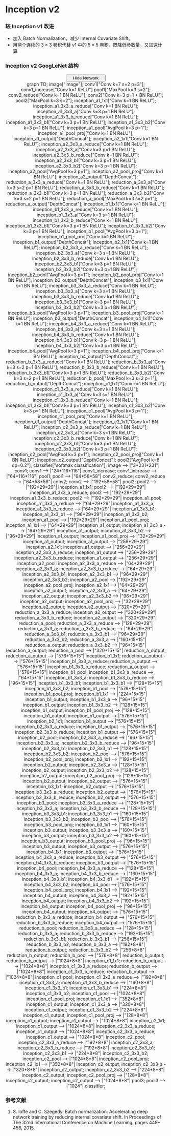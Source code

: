 # Inception v2

### 较 Inception v1 改进

- 加入 Batch Normalization，减少 Internal Covariate Shift。
- 用两个连续的 $3 \times 3$ 卷积代替 v1 中的 $5 \times 5$ 卷积，既降低参数量，又加速计算

### Inception v2 GoogLeNet 结构

<script type="text/javascript" src="../js/mermaid.js"></script>
<script type="text/javascript">
mermaid.initialize({startOnLoad:true});
</script>
<script type="text/javascript">
var is_show = true;
function ClickShowButton()
{
    if (is_show == false)
    {
        document.getElementById('inception-v2-graph').style.display = "block";
        document.getElementById('show-button-inception-v2').innerHTML = "<span id=\"button-left\"><i class=\"demo-icon icon-sitemap\"></i> Hide Network</span><span id=\"button-right\"><i class=\"demo-icon icon-down-open\"></i></span></button></center></center>";
        is_show = true;
    }
    else
    {
        document.getElementById('inception-v2-graph').style.display = "none";
        document.getElementById('show-button-inception-v2').innerHTML = "<span id=\"button-left\"><i class=\"demo-icon icon-sitemap\"></i> Show Network</span><span id=\"button-right\"><i class=\"demo-icon icon-down-open\"></i></span></button></center></center>";
        is_show = false;
    }
}
</script>
<center><button class="button show" id="show-button-inception-v2" onclick="ClickShowButton()">
<span id="button-left">
<i class="demo-icon icon-sitemap"></i> Hide Network
</span>
<span id="button-right">
<i class="demo-icon icon-down-open"></i>
</span></button></center>
<center>
<div class="mermaid" id="inception-v2-graph" style="display: block">
    graph TD;
    image["image"];
    conv1["Conv k=7 s=2 p=3"];
    conv1_increase["Conv k=1 ReLU"]
    pool1["MaxPool k=3 s=2"];
    conv2_reduce["Conv k=1 BN ReLU"];
    conv2["Conv k=3 p=1 + BN ReLU"];
    pool2["MaxPool k=3 s=2"];
    inception_a1_1x1["Conv k=1 BN ReLU"];
    inception_a1_3x3_a_reduce["Conv k=1 BN ReLU"];
    inception_a1_3x3_a["Conv k=3 p=1 BN ReLU"];
    inception_a1_3x3_b_reduce["Conv k=1 BN ReLU"];
    inception_a1_3x3_b1["Conv k=3 p=1 BN ReLU"];
    inception_a1_3x3_b2["Conv k=3 p=1 BN ReLU"];
    inception_a1_pool["AvgPool k=3 p=1"];
    inception_a1_pool_proj["Conv k=1 BN ReLU"];
    inception_a1_output["DepthConcat"];
    inception_a2_1x1["Conv k=1 BN ReLU"];
    inception_a2_3x3_a_reduce["Conv k=1 BN ReLU"];
    inception_a2_3x3_a["Conv k=3 p=1 BN ReLU"];
    inception_a2_3x3_b_reduce["Conv k=1 BN ReLU"];
    inception_a2_3x3_b1["Conv k=3 p=1 BN ReLU"];
    inception_a2_3x3_b2["Conv k=3 p=1 BN ReLU"];
    inception_a2_pool["AvgPool k=3 p=1"];
    inception_a2_pool_proj["Conv k=1 BN ReLU"];
    inception_a2_output["DepthConcat"];
    reduction_a_3x3_a_reduce["Conv k=1 BN ReLU"];
    reduction_a_3x3_a["Conv k=3 s=2 p=1 BN ReLU"];
    reduction_a_3x3_b_reduce["Conv k=1 BN ReLU"];
    reduction_a_3x3_b1["Conv k=3 p=1 BN ReLU"];
    reduction_a_3x3_b2["Conv k=3 s=2 p=1 BN ReLU"];
    reduction_a_pool["MaxPool k=3 s=2 p=1"];
    reduction_a_output["DepthConcat"];
    inception_b1_1x1["Conv k=1 BN ReLU"];
    inception_b1_3x3_a_reduce["Conv k=1 BN ReLU"];
    inception_b1_3x3_a["Conv k=3 s=1 BN ReLU"];
    inception_b1_3x3_b_reduce["Conv k=1 BN ReLU"];
    inception_b1_3x3_b1["Conv k=3 p=1 BN ReLU"];
    inception_b1_3x3_b2["Conv k=3 p=1 BN ReLU"];
    inception_b1_pool["AvgPool k=3 p=1"];
    inception_b1_pool_proj["Conv k=1 BN ReLU"];
    inception_b1_output["DepthConcat"];
    inception_b2_1x1["Conv k=1 BN ReLU"];
    inception_b2_3x3_a_reduce["Conv k=1 BN ReLU"];
    inception_b2_3x3_a["Conv k=3 s=1 BN ReLU"];
    inception_b2_3x3_b_reduce["Conv k=1 BN ReLU"];
    inception_b2_3x3_b1["Conv k=3 p=1 BN ReLU"];
    inception_b2_3x3_b2["Conv k=3 p=1 BN ReLU"];
    inception_b2_pool["AvgPool k=3 p=1"];
    inception_b2_pool_proj["Conv k=1 BN ReLU"];
    inception_b2_output["DepthConcat"];
    inception_b3_1x1["Conv k=1 BN ReLU"];
    inception_b3_3x3_a_reduce["Conv k=1 BN ReLU"];
    inception_b3_3x3_a["Conv k=3 s=1 BN ReLU"];
    inception_b3_3x3_b_reduce["Conv k=1 BN ReLU"];
    inception_b3_3x3_b1["Conv k=3 p=1 BN ReLU"];
    inception_b3_3x3_b2["Conv k=3 p=1 BN ReLU"];
    inception_b3_pool["AvgPool k=3 p=1"];
    inception_b3_pool_proj["Conv k=1 BN ReLU"];
    inception_b3_output["DepthConcat"];
    inception_b4_1x1["Conv k=1 BN ReLU"];
    inception_b4_3x3_a_reduce["Conv k=1 BN ReLU"];
    inception_b4_3x3_a["Conv k=3 s=1 BN ReLU"];
    inception_b4_3x3_b_reduce["Conv k=1 BN ReLU"];
    inception_b4_3x3_b1["Conv k=3 p=1 BN ReLU"];
    inception_b4_3x3_b2["Conv k=3 p=1 BN ReLU"];
    inception_b4_pool["AvgPool k=3 p=1"];
    inception_b4_pool_proj["Conv k=1 BN ReLU"];
    inception_b4_output["DepthConcat"];
    reduction_b_3x3_a_reduce["Conv k=1 BN ReLU"];
    reduction_b_3x3_a["Conv k=3 s=2 p=1 BN ReLU"];
    reduction_b_3x3_b_reduce["Conv k=1 BN ReLU"];
    reduction_b_3x3_b1["Conv k=3 p=1 BN ReLU"];
    reduction_b_3x3_b2["Conv k=3 s=2 p=1 BN ReLU"];
    reduction_b_pool["MaxPool k=3 s=2 p=1"];
    reduction_b_output["DepthConcat"];
    inception_c1_1x1["Conv k=1 BN ReLU"];
    inception_c1_3x3_a_reduce["Conv k=1 BN ReLU"];
    inception_c1_3x3_a["Conv k=3 s=1 BN ReLU"];
    inception_c1_3x3_b_reduce["Conv k=1 BN ReLU"];
    inception_c1_3x3_b1["Conv k=3 p=1 BN ReLU"];
    inception_c1_3x3_b2["Conv k=3 p=1 BN ReLU"];
    inception_c1_pool["AvgPool k=3 p=1"];
    inception_c1_pool_proj["Conv k=1 BN ReLU"];
    inception_c1_output["DepthConcat"];
    inception_c2_1x1["Conv k=1 BN ReLU"];
    inception_c2_3x3_a_reduce["Conv k=1 BN ReLU"];
    inception_c2_3x3_a["Conv k=3 s=1 BN ReLU"];
    inception_c2_3x3_b_reduce["Conv k=1 BN ReLU"];
    inception_c2_3x3_b1["Conv k=3 p=1 BN ReLU"];
    inception_c2_3x3_b2["Conv k=3 p=1 BN ReLU"];
    inception_c2_pool["AvgPool k=3 p=1"];
    inception_c2_pool_proj["Conv k=1 BN ReLU"];
    inception_c2_output["DepthConcat"];
    pool3["AvgPool k=8 dp=0.2"];
    classifier["softmax classification"];
    image --> |"3*231*231"| conv1;
    conv1 --> |"24*116*116"| conv1_increase;
    conv1_increase --> |"64*116*116"| pool1;
    pool1 --> |"64*58*58"| conv2_reduce;
    conv2_reduce --> |"64*58*58"| conv2;
    conv2 --> |"192*58*58"| pool2;
    pool2 --> |"192*29*29"| inception_a1_1x1;
    pool2 --> |"192*29*29"| inception_a1_3x3_a_reduce;
    pool2 --> |"192*29*29"| inception_a1_3x3_b_reduce;
    pool2 --> |"192*29*29"| inception_a1_pool;
    inception_a1_3x3_a_reduce --> |"64*29*29"| inception_a1_3x3_a;
    inception_a1_3x3_b_reduce --> |"64*29*29"| inception_a1_3x3_b1;
    inception_a1_3x3_b1 --> |"96*29*29"| inception_a1_3x3_b2;
    inception_a1_pool --> |"192*29*29"| inception_a1_pool_proj;
    inception_a1_1x1 --> |"64*29*29"| inception_a1_output;
    inception_a1_3x3_a --> |"64*29*29"| inception_a1_output;
    inception_a1_3x3_b2 --> |"96*29*29"| inception_a1_output;
    inception_a1_pool_proj --> |"32*29*29"| inception_a1_output;
    inception_a1_output --> |"256*29*29"| inception_a2_1x1;
    inception_a1_output --> |"256*29*29"| inception_a2_3x3_a_reduce;
    inception_a1_output --> |"256*29*29"| inception_a2_3x3_b_reduce;
    inception_a1_output --> |"256*29*29"| inception_a2_pool;
    inception_a2_3x3_a_reduce --> |"64*29*29"| inception_a2_3x3_a;
    inception_a2_3x3_b_reduce --> |"64*29*29"| inception_a2_3x3_b1;
    inception_a2_3x3_b1 --> |"96*29*29"| inception_a2_3x3_b2;
    inception_a2_pool --> |"192*29*29"| inception_a2_pool_proj;
    inception_a2_1x1 --> |"64*29*29"| inception_a2_output;
    inception_a2_3x3_a --> |"64*29*29"| inception_a2_output;
    inception_a2_3x3_b2 --> |"96*29*29"| inception_a2_output;
    inception_a2_pool_proj --> |"32*29*29"| inception_a2_output;
    inception_a2_output --> |"320*29*29"| reduction_a_3x3_a_reduce;
    inception_a2_output --> |"320*29*29"| reduction_a_3x3_b_reduce;
    inception_a2_output --> |"320*29*29"| reduction_a_pool;
    reduction_a_3x3_a_reduce --> |"128*29*29"| reduction_a_3x3_a;
    reduction_a_3x3_b_reduce --> |"64*29*29"| reduction_a_3x3_b1;
    reduction_a_3x3_b1 --> |"96*29*29"| reduction_a_3x3_b2;
    reduction_a_3x3_a --> |"160*15*15"| reduction_a_output;
    reduction_a_3x3_b2 --> |"96*15*15"| reduction_a_output;
    reduction_a_pool --> |"320*15*15"| reduction_a_output;
    reduction_a_output --> |"576*15*15"| inception_b1_1x1;
    reduction_a_output --> |"576*15*15"| inception_b1_3x3_a_reduce;
    reduction_a_output --> |"576*15*15"| inception_b1_3x3_b_reduce;
    reduction_a_output --> |"576*15*15"| inception_b1_pool;
    inception_b1_3x3_a_reduce --> |"64*15*15"| inception_b1_3x3_a;
    inception_b1_3x3_b_reduce --> |"96*15*15"| inception_b1_3x3_b1;
    inception_b1_3x3_b1 --> |"128*15*15"| inception_b1_3x3_b2;
    inception_b1_pool --> |"576*15*15"| inception_b1_pool_proj;
    inception_b1_1x1 --> |"224*15*15"| inception_b1_output;
    inception_b1_3x3_a --> |"96*15*15"| inception_b1_output;
    inception_b1_3x3_b2 --> |"128*15*15"| inception_b1_output;
    inception_b1_pool_proj --> |"128*15*15"| inception_b1_output;
    inception_b1_output --> |"576*15*15"| inception_b2_1x1;
    inception_b1_output --> |"576*15*15"| inception_b2_3x3_a_reduce;
    inception_b1_output --> |"576*15*15"| inception_b2_3x3_b_reduce;
    inception_b1_output --> |"576*15*15"| inception_b2_pool;
    inception_b2_3x3_a_reduce --> |"96*15*15"| inception_b2_3x3_a;
    inception_b2_3x3_b_reduce --> |"96*15*15"| inception_b2_3x3_b1;
    inception_b2_3x3_b1 --> |"128*15*15"| inception_b2_3x3_b2;
    inception_b2_pool --> |"576*15*15"| inception_b2_pool_proj;
    inception_b2_1x1 --> |"192*15*15"| inception_b2_output;
    inception_b2_3x3_a --> |"128*15*15"| inception_b2_output;
    inception_b2_3x3_b2 --> |"128*15*15"| inception_b2_output;
    inception_b2_pool_proj --> |"128*15*15"| inception_b2_output;
    inception_b2_output --> |"576*15*15"| inception_b3_1x1;
    inception_b2_output --> |"576*15*15"| inception_b3_3x3_a_reduce;
    inception_b2_output --> |"576*15*15"| inception_b3_3x3_b_reduce;
    inception_b2_output --> |"576*15*15"| inception_b3_pool;
    inception_b3_3x3_a_reduce --> |"128*15*15"| inception_b3_3x3_a;
    inception_b3_3x3_b_reduce --> |"128*15*15"| inception_b3_3x3_b1;
    inception_b3_3x3_b1 --> |"160*15*15"| inception_b3_3x3_b2;
    inception_b3_pool --> |"576*15*15"| inception_b3_pool_proj;
    inception_b3_1x1 --> |"160*15*15"| inception_b3_output;
    inception_b3_3x3_a --> |"160*15*15"| inception_b3_output;
    inception_b3_3x3_b2 --> |"160*15*15"| inception_b3_output;
    inception_b3_pool_proj --> |"96*15*15"| inception_b3_output;
    inception_b3_output --> |"576*15*15"| inception_b4_1x1;
    inception_b3_output --> |"576*15*15"| inception_b4_3x3_a_reduce;
    inception_b3_output --> |"576*15*15"| inception_b4_3x3_b_reduce;
    inception_b3_output --> |"576*15*15"| inception_b4_pool;
    inception_b4_3x3_a_reduce --> |"128*15*15"| inception_b4_3x3_a;
    inception_b4_3x3_b_reduce --> |"160*15*15"| inception_b4_3x3_b1;
    inception_b4_3x3_b1 --> |"192*15*15"| inception_b4_3x3_b2;
    inception_b4_pool --> |"576*15*15"| inception_b4_pool_proj;
    inception_b4_1x1 --> |"192*15*15"| inception_b4_output;
    inception_b4_3x3_a --> |"192*15*15"| inception_b4_output;
    inception_b4_3x3_b2 --> |"192*15*15"| inception_b4_output;
    inception_b4_pool_proj --> |"96*15*15"| inception_b4_output;
    inception_b4_output --> |"576*15*15"| reduction_b_3x3_a_reduce;
    inception_b4_output --> |"576*15*15"| reduction_b_3x3_b_reduce;
    inception_b4_output --> |"576*15*15"| reduction_b_pool;
    reduction_b_3x3_a_reduce --> |"128*15*15"| reduction_b_3x3_a;
    reduction_b_3x3_b_reduce --> |"192*15*15"| reduction_b_3x3_b1;
    reduction_b_3x3_b1 --> |"256*15*15"| reduction_b_3x3_b2;
    reduction_b_3x3_a --> |"192*8*8"| reduction_b_output;
    reduction_b_3x3_b2 --> |"256*8*8"| reduction_b_output;
    reduction_b_pool --> |"576*8*8"| reduction_b_output;
    reduction_b_output --> |"1024*8*8"| inception_c1_1x1;
    reduction_b_output --> |"1024*8*8"| inception_c1_3x3_a_reduce;
    reduction_b_output --> |"1024*8*8"| inception_c1_3x3_b_reduce;
    reduction_b_output --> |"1024*8*8"| inception_c1_pool;
    inception_c1_3x3_a_reduce --> |"192*8*8"| inception_c1_3x3_a;
    inception_c1_3x3_b_reduce --> |"160*8*8"| inception_c1_3x3_b1;
    inception_c1_3x3_b1 --> |"224*8*8"| inception_c1_3x3_b2;
    inception_c1_pool --> |"1024*8*8"| inception_c1_pool_proj;
    inception_c1_1x1 --> |"352*8*8"| inception_c1_output;
    inception_c1_3x3_a --> |"320*8*8"| inception_c1_output;
    inception_c1_3x3_b2 --> |"224*8*8"| inception_c1_output;
    inception_c1_pool_proj --> |"128*8*8"| inception_c1_output;
    inception_c1_output --> |"1024*8*8"| inception_c2_1x1;
    inception_c1_output --> |"1024*8*8"| inception_c2_3x3_a_reduce;
    inception_c1_output --> |"1024*8*8"| inception_c2_3x3_b_reduce;
    inception_c1_output --> |"1024*8*8"| inception_c2_pool;
    inception_c2_3x3_a_reduce --> |"192*8*8"| inception_c2_3x3_a;
    inception_c2_3x3_b_reduce --> |"192*8*8"| inception_c2_3x3_b1;
    inception_c2_3x3_b1 --> |"224*8*8"| inception_c2_3x3_b2;
    inception_c2_pool --> |"1024*8*8"| inception_c2_pool_proj;
    inception_c2_1x1 --> |"352*8*8"| inception_c2_output;
    inception_c2_3x3_a --> |"320*8*8"| inception_c2_output;
    inception_c2_3x3_b2 --> |"224*8*8"| inception_c2_output;
    inception_c2_pool_proj --> |"128*8*8"| inception_c2_output;
    inception_c2_output --> |"1024*8*8"| pool3;
    pool3 --> |"1024"| classifier;
</div>
</center>

### 参考文献

1. S. Ioffe and C. Szegedy. Batch normalization: Accelerating deep network training by reducing internal covariate shift. In Proceedings of The 32nd International Conference on Machine Learning, pages 448–456, 2015.